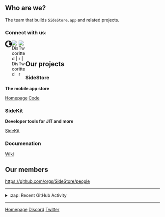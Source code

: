 <!-- 
Docs: How to use GitHub README and actions to auto-generate embedded content.
https://github.com/anuraghazra/github-readme-stats
https://www.youtube.com/watch?v=n6d4KHSKqGk
https://github.com/rahuldkjain/github-profile-readme-generator
 -->

## Who are we?

The team that builds `SideStore.app` and related projects.

### Connect with us:

<!--
[![Website](https://img.shields.io/website?label=sidestore.io&style=for-the-badge&url=https://sidestore.io)](https://sidestore.io)
[![Twitter Follow](https://img.shields.io/twitter/follow/sidestore_io?color=1DA1F2&logo=twitter&style=for-the-badge)](https://twitter.com/intent/follow?original_referer=https%3A%2F%2Fgithub.com%2Fsidestore&screen_name=sidestore)
[![GitHub Followers](https://img.shields.io/github/followers/sidestore?style=for-the-badge)]()
[![GitHub Sponsors](https://img.shields.io/github/sponsors/sidestore?style=for-the-badge
)]() 
-->

[<img align="left" alt="sidestore.io" width="22px" src="https://raw.githubusercontent.com/iconic/open-iconic/master/svg/globe.svg" />][website]
[<img align="left" alt="Discord | Discord" width="22px" src="https://cdn.jsdelivr.net/npm/simple-icons@v3/icons/discord.svg" />][discord]
[<img align="left" alt="Twitter | Twitter" width="22px" src="https://cdn.jsdelivr.net/npm/simple-icons@v3/icons/twitter.svg" />][twitter]

<br />
<br />

## Our projects

### SideStore

__The mobile app store__

[Homepage][website]
[Code][git.sidestore]

### SideKit

__Developer tools for JIT and more__

[SideKit][git.sidekit]

### Documenation

[Wiki][wiki]

## Our members

https://github.com/orgs/SideStore/people

---

<details>
  <summary>:zap: Recent GitHub Activity</summary>

<!--START_SECTION:activity-->
1. ❗️ Closed issue [#422](https://github.com/SideStore/SideStore/issues/422) in [SideStore/SideStore](https://github.com/SideStore/SideStore)
2. 🗣 Commented on [#422](https://github.com/SideStore/SideStore/issues/422) in [SideStore/SideStore](https://github.com/SideStore/SideStore)
3. 🗣 Commented on [#16](https://github.com/SideStore/SideStore-Docs/issues/16) in [SideStore/SideStore-Docs](https://github.com/SideStore/SideStore-Docs)
4. 🗣 Commented on [#16](https://github.com/SideStore/SideStore-Docs/issues/16) in [SideStore/SideStore-Docs](https://github.com/SideStore/SideStore-Docs)
5. 💪 Opened PR [#16](https://github.com/SideStore/SideStore-Docs/pull/16) in [SideStore/SideStore-Docs](https://github.com/SideStore/SideStore-Docs)
6. 🎉 Merged PR [#15](https://github.com/SideStore/SideStore-Docs/pull/15) in [SideStore/SideStore-Docs](https://github.com/SideStore/SideStore-Docs)
7. 🗣 Commented on [#15](https://github.com/SideStore/SideStore-Docs/issues/15) in [SideStore/SideStore-Docs](https://github.com/SideStore/SideStore-Docs)
8. ❗️ Opened issue [#422](https://github.com/SideStore/SideStore/issues/422) in [SideStore/SideStore](https://github.com/SideStore/SideStore)
9. ❗️ Closed issue [#421](https://github.com/SideStore/SideStore/issues/421) in [SideStore/SideStore](https://github.com/SideStore/SideStore)
10. 🗣 Commented on [#421](https://github.com/SideStore/SideStore/issues/421) in [SideStore/SideStore](https://github.com/SideStore/SideStore)
11. ❗️ Opened issue [#421](https://github.com/SideStore/SideStore/issues/421) in [SideStore/SideStore](https://github.com/SideStore/SideStore)
12. 🗣 Commented on [#420](https://github.com/SideStore/SideStore/issues/420) in [SideStore/SideStore](https://github.com/SideStore/SideStore)
13. ❗️ Opened issue [#420](https://github.com/SideStore/SideStore/issues/420) in [SideStore/SideStore](https://github.com/SideStore/SideStore)
14. 🎉 Merged PR [#418](https://github.com/SideStore/SideStore/pull/418) in [SideStore/SideStore](https://github.com/SideStore/SideStore)
15. 🎉 Merged PR [#419](https://github.com/SideStore/SideStore/pull/419) in [SideStore/SideStore](https://github.com/SideStore/SideStore)
16. 🗣 Commented on [#418](https://github.com/SideStore/SideStore/issues/418) in [SideStore/SideStore](https://github.com/SideStore/SideStore)
17. ❗️ Closed issue [#246](https://github.com/SideStore/SideStore/issues/246) in [SideStore/SideStore](https://github.com/SideStore/SideStore)
18. 🎉 Merged PR [#414](https://github.com/SideStore/SideStore/pull/414) in [SideStore/SideStore](https://github.com/SideStore/SideStore)
19. 🗣 Commented on [#419](https://github.com/SideStore/SideStore/issues/419) in [SideStore/SideStore](https://github.com/SideStore/SideStore)
20. 🗣 Commented on [#418](https://github.com/SideStore/SideStore/issues/418) in [SideStore/SideStore](https://github.com/SideStore/SideStore)
<!--END_SECTION:activity-->

</details>

---

[Homepage][patreon] [Discord][discord] [Twitter][twitter]

<!--
- [Patreon][patreon]
- [OpenCollective][opencollective]
- [YouTube][youtube]
-->

[website]: https://sidestore.io
[wiki]: https://wiki.sidestore.io
[twitter]: https://twitter.com/sidestore_io
[discord]: https://discord.gg/CacsuuzsBq
[youtube]: https://youtube.com/TODO
[patreon]: https://www.patreon.com/SideStore
[opencollective]: https://opencollective.com/TODO
[git.sidestore]: https://github.com/SideStore/SideStore/
[git.sidekit]: https://github.com/SideStore/SideKit

